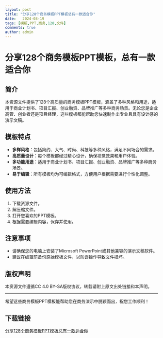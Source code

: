 ```yaml
---
layout: post
title: "分享128个商务模板PPT模板总有一款适合你"
date:   2024-08-19
tags: [模板,PPT,商务,128,文件]
comments: true
author: admin
---
```

# 分享128个商务模板PPT模板，总有一款适合你

## 简介
本资源文件提供了128个高质量的商务模板PPT模板，涵盖了多种风格和用途，适用于商业计划书、项目汇报、创业融资、品牌推广等多种商务场景。无论您是企业高管、创业者还是项目经理，这些模板都能帮助您快速制作出专业且具有设计感的演示文稿。

## 模板特点
- **多样风格**：包括简约、大气、时尚、科技等多种风格，满足不同场合的需求。
- **高质量设计**：每个模板都经过精心设计，确保视觉效果和用户体验。
- **多功能用途**：适用于商业计划书、项目汇报、创业融资、品牌推广等多种商务场景。
- **易于编辑**：所有模板均为可编辑格式，方便用户根据需要进行个性化调整。

## 使用方法
1. 下载资源文件。
2. 解压缩文件。
3. 打开您喜欢的PPT模板。
4. 根据需要编辑内容，保存并使用。

## 注意事项
- 请确保您的电脑上安装了Microsoft PowerPoint或其他兼容的演示文稿软件。
- 建议在编辑前备份原始模板文件，以防误操作导致文件损坏。

## 版权声明
本资源文件遵循CC 4.0 BY-SA版权协议，转载请附上原文出处链接和本声明。

---

希望这些商务模板PPT模板能帮助您在商务演示中脱颖而出，祝您工作顺利！

## 下载链接

[分享128个商务模板PPT模板总有一款适合你](https://pan.quark.cn/s/1f4da1520288)